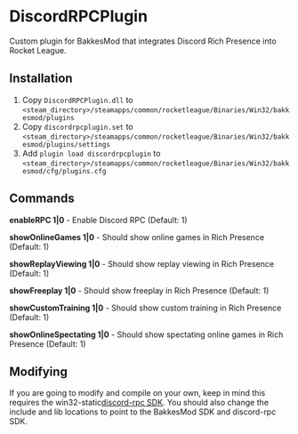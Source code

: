 # DiscordRPCPlugin
Custom plugin for BakkesMod that integrates Discord Rich Presence into Rocket League.

## Installation

1. Copy `DiscordRPCPlugin.dll` to `<steam_directory>/steamapps/common/rocketleague/Binaries/Win32/bakkesmod/plugins`
2. Copy `discordrpcplugin.set` to `<steam_directory>/steamapps/common/rocketleague/Binaries/Win32/bakkesmod/plugins/settings`
3. Add `plugin load discordrpcplugin` to `<steam_directory>/steamapps/common/rocketleague/Binaries/Win32/bakkesmod/cfg/plugins.cfg`

## Commands

**enableRPC 1|0** - Enable Discord RPC (Default: 1)

**showOnlineGames 1|0** - Should show online games in Rich Presence (Default: 1)

**showReplayViewing 1|0** - Should show replay viewing in Rich Presence (Default: 1)

**showFreeplay 1|0** - Should show freeplay in Rich Presence (Default: 1)

**showCustomTraining 1|0** - Should show custom training in Rich Presence (Default: 1)

**showOnlineSpectating 1|0** - Should show spectating online games in Rich Presence (Default: 1)

## Modifying

If you are going to modify and compile on your own, keep in mind this requires the win32-static[discord-rpc SDK](https://github.com/discordapp/discord-rpc/releases).
You should also change the include and lib locations to point to the BakkesMod SDK and discord-rpc SDK.